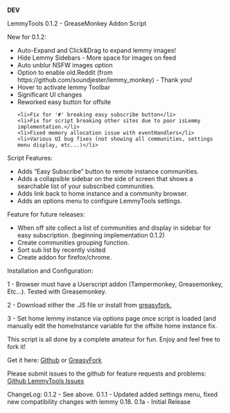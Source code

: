 **DEV**

<p>LemmyTools 0.1.2 - GreaseMonkey Addon Script</p>


   New for 0.1.2:
   <ul>
    <li>Auto-Expand and Click&Drag to expand lemmy images!</li>
    <li>Hide Lemmy Sidebars - More space for images on feed</li>
    <li>Auto unblur NSFW images option</li>
    <li>Option to enable old.Reddit (from https://github.com/soundjester/lemmy_monkey) - Thank you!</li>
    <li>Hover to activate lemmy Toolbar</li>
    <li>Significant UI changes</li>
    <li>Reworked easy button for offsite</li>
   
    <li>Fix for '#' breaking easy subscribe button</li>
    <li>Fix for script breaking other sites due to poor isLemmy implementation.</li>
    <li>Fixed memory allocation issue with eventHandlers</li>
    <li>Various UI bug fixes (not showing all communities, settings menu display, etc...)</li>
    
</ul>
    Script Features:
<ul>
    <li>Adds “Easy Subscribe” button to remote instance communities.</li>
    <li>Adds a collapsible sidebar on the side of screen that shows a searchable list of your subscribed communities.</li>
    <li>Adds link back to home instance and a community browser.</li>
    <li>Adds an options menu to configure LemmyTools settings.</li>
    
</ul>

</p>
<p>Feature for future releases:</p>
<ul>
    <li>When off site collect a list of communities and display in sidebar for easy subscription. (beginning implementation 0.1.2)</li>
    <li>Create communities grouping function.</li>
    <li>Sort sub list by recently visited</li>
    <li>Create addon for firefox/chrome.</li>
</ul>
<p>Installation and Configuration:</p>
<p>1 - Browser must have a Userscript addon (Tampermonkey, Greasemonkey, Etc...). Tested with Greasemonkey.</p>
<p>2 - Download either the .JS file or install from <a href="https://greasyfork.org/en/scripts/469169-lemmytools">greasyfork.</a></p></p>
<p>3 - Set home lemmy instance via options page once script is loaded (and manually edit the homeInstance variable for the offsite home instance fix.</p>
<p>This script is all done by a complete amateur for fun. Enjoy and feel free to fork it!</p>

<p>Get it here: <a href="https://github.com/howdy-tsc/LemmyTools">Github</a> or <a href="https://greasyfork.org/en/scripts/469169-lemmytools">GreasyFork</a></p>
<p><b></b>Please submit issues to the github for feature requests and problems: <a href="https://github.com/howdy-tsc/LemmyTools/issues">Github LemmyTools Issues</a></b></p>



ChangeLog:
0.1.2 - See above.
0.1.1 - Updated added settings menu, fixed new compatibility changes with lemmy 0.18.
0.1a - Initial Release



